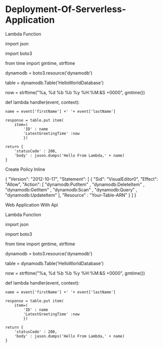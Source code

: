 # Deployment-Of-Serverless-Application

Lambda Function

import json

import boto3

from time import gmtime, strftime

dynamodb = boto3.resource('dynamodb')

table = dynamodb.Table('HelloWorldDatabase')

now = strftime("%a, %d %b %b %y %H:%M:&S +0000", gmtime())

def lambda handler(event, context):
    
    name = event['firstName'] +' '+ event['lastName']
    
    response = table.put item(
        item=(
            'ID' : name
            'LatestGreetingTime' :now
            })
        
    return {
        'statusCode' : 200,
        'body' : jason.dumps('Hello From Lambda,' + name)
    } 



Create Policy Inline

{
"Version": "2012-10-17",
"Statement": [
	{
		"Sid": "VisualEditor0",
		"Effect": "Allow",
		"Action": [
			"dynamodb:PutItem" ,
			"dynamodb:DeleteItem" ,
			"dynamodb:GetItem" ,
			"dynamodb:Scan" ,
			"dynamodb:Query" ,
			"dynamodb:UpdateItem"
		],
		"Resource" : "Your-Table-ARN"
	}
	]
}


Web Application With Api

Lambda Function

import json

import boto3

from time import gmtime, strftime

dynamodb = boto3.resource('dynamodb')

table = dynamodb.Table('HelloWorldDatabase')

now = strftime("%a, %d %b %b %y %H:%M:&S +0000", gmtime())

def lambda handler(event, context):
    
    name = event['firstName'] +' '+ event['lastName']
    
    response = table.put item(
        item=(
            'ID' : name
            'LatestGreetingTime' :now
            })
        
    return {
        'statusCode' : 200,
        'body' : jason.dumps('Hello From Lambda,' + name)
    } 
